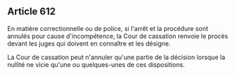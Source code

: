 Article 612
----
En matière correctionnelle ou de police, si l'arrêt et la procédure sont annulés
pour cause d'incompétence, la Cour de cassation renvoie le procès devant les
juges qui doivent en connaître et les désigne.

La Cour de cassation peut n'annuler qu'une partie de la décision lorsque la
nullité ne vicie qu'une ou quelques-unes de ces dispositions.
